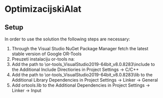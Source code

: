 # OptimizacijskiAlat

## Setup

In order to use the solution the following steps are necessary:

1. Through the Visual Studio NuGet Package Manager fetch the latest stable version of Google OR-Tools
2. Preuzeti instalaciju or-tools na:
3. Add the path to \or-tools_VisualStudio2019-64bit_v8.0.8283\include to the Additional Include Directiories in Project Settings -> C/C++ 
4. Add the path to \or-tools_VisualStudio2019-64bit_v8.0.8283\lib to the Additional Library Dependencies in Project Settings -> Linker -> General
5. Add ortools.lib to the Additional Dependencies in Project Settings -> Linker -> Input
